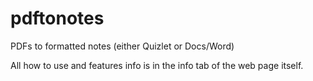 # pdftonotes
PDFs to formatted notes (either Quizlet or Docs/Word)

All how to use and features info is in the info tab of the web page itself.

